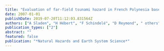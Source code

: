 ```yaml
---
title: "Evaluation of far-field tsunami hazard in French Polynesia based on historical data and numerical simulations"
date: 2007-01-01
publishDate: 2019-07-20T11:12:03.831564Z
authors: ["A Sladen", "H Hébert", "F Schindelé", "D Reymond", " others"]
publication_types: ["2"]
abstract: ""
featured: false
publication: "*Natural Hazards and Earth System Science*"
---
```


